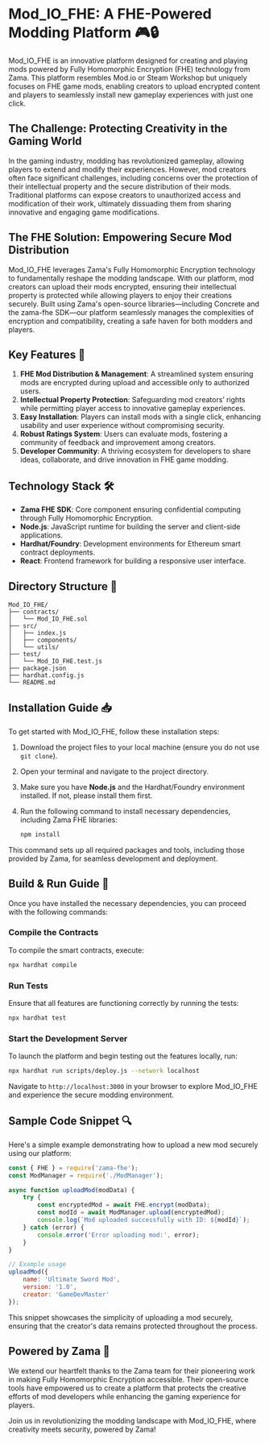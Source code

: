 # Mod_IO_FHE: A FHE-Powered Modding Platform 🎮🔒

Mod_IO_FHE is an innovative platform designed for creating and playing mods powered by Fully Homomorphic Encryption (FHE) technology from Zama. This platform resembles Mod.io or Steam Workshop but uniquely focuses on FHE game mods, enabling creators to upload encrypted content and players to seamlessly install new gameplay experiences with just one click.

## The Challenge: Protecting Creativity in the Gaming World

In the gaming industry, modding has revolutionized gameplay, allowing players to extend and modify their experiences. However, mod creators often face significant challenges, including concerns over the protection of their intellectual property and the secure distribution of their mods. Traditional platforms can expose creators to unauthorized access and modification of their work, ultimately dissuading them from sharing innovative and engaging game modifications.

## The FHE Solution: Empowering Secure Mod Distribution

Mod_IO_FHE leverages Zama's Fully Homomorphic Encryption technology to fundamentally reshape the modding landscape. With our platform, mod creators can upload their mods encrypted, ensuring their intellectual property is protected while allowing players to enjoy their creations securely. Built using Zama's open-source libraries—including Concrete and the zama-fhe SDK—our platform seamlessly manages the complexities of encryption and compatibility, creating a safe haven for both modders and players.

## Key Features 🌟

1. **FHE Mod Distribution & Management**: A streamlined system ensuring mods are encrypted during upload and accessible only to authorized users.
2. **Intellectual Property Protection**: Safeguarding mod creators’ rights while permitting player access to innovative gameplay experiences.
3. **Easy Installation**: Players can install mods with a single click, enhancing usability and user experience without compromising security.
4. **Robust Ratings System**: Users can evaluate mods, fostering a community of feedback and improvement among creators.
5. **Developer Community**: A thriving ecosystem for developers to share ideas, collaborate, and drive innovation in FHE game modding.

## Technology Stack 🛠️

- **Zama FHE SDK**: Core component ensuring confidential computing through Fully Homomorphic Encryption.
- **Node.js**: JavaScript runtime for building the server and client-side applications.
- **Hardhat/Foundry**: Development environments for Ethereum smart contract deployments.
- **React**: Frontend framework for building a responsive user interface.

## Directory Structure 📂

```plaintext
Mod_IO_FHE/
├── contracts/
│   └── Mod_IO_FHE.sol
├── src/
│   ├── index.js
│   ├── components/
│   └── utils/
├── test/
│   └── Mod_IO_FHE.test.js
├── package.json
├── hardhat.config.js
└── README.md
```

## Installation Guide 📥

To get started with Mod_IO_FHE, follow these installation steps:

1. Download the project files to your local machine (ensure you do not use `git clone`).
2. Open your terminal and navigate to the project directory.
3. Make sure you have **Node.js** and the Hardhat/Foundry environment installed. If not, please install them first.
4. Run the following command to install necessary dependencies, including Zama FHE libraries:

   ```bash
   npm install
   ```

This command sets up all required packages and tools, including those provided by Zama, for seamless development and deployment.

## Build & Run Guide 🚀

Once you have installed the necessary dependencies, you can proceed with the following commands:

### Compile the Contracts
To compile the smart contracts, execute:

```bash
npx hardhat compile
```

### Run Tests
Ensure that all features are functioning correctly by running the tests:

```bash
npx hardhat test
```

### Start the Development Server
To launch the platform and begin testing out the features locally, run:

```bash
npx hardhat run scripts/deploy.js --network localhost
```

Navigate to `http://localhost:3000` in your browser to explore Mod_IO_FHE and experience the secure modding environment.

## Sample Code Snippet 🔍

Here's a simple example demonstrating how to upload a new mod securely using our platform:

```javascript
const { FHE } = require('zama-fhe');
const ModManager = require('./ModManager');

async function uploadMod(modData) {
    try {
        const encryptedMod = await FHE.encrypt(modData);
        const modId = await ModManager.upload(encryptedMod);
        console.log(`Mod uploaded successfully with ID: ${modId}`);
    } catch (error) {
        console.error('Error uploading mod:', error);
    }
}

// Example usage
uploadMod({
    name: 'Ultimate Sword Mod',
    version: '1.0',
    creator: 'GameDevMaster'
});
```

This snippet showcases the simplicity of uploading a mod securely, ensuring that the creator's data remains protected throughout the process.

## Powered by Zama 🌟

We extend our heartfelt thanks to the Zama team for their pioneering work in making Fully Homomorphic Encryption accessible. Their open-source tools have empowered us to create a platform that protects the creative efforts of mod developers while enhancing the gaming experience for players.

Join us in revolutionizing the modding landscape with Mod_IO_FHE, where creativity meets security, powered by Zama!